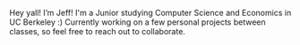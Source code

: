 Hey yall! I’m Jeff! I'm a Junior studying Computer Science and Economics in UC Berkeley :)
Currently working on a few personal projects between classes, so feel free to reach out to collaborate. 

